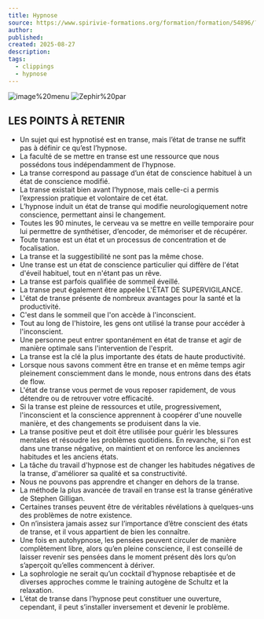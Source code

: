 ```yaml
---
title: Hypnose
source: https://www.spirivie-formations.org/formation/formation/54896/?idmodule=553070&idpage=3008337&suite
author:
published:
created: 2025-08-27
description:
tags:
  - clippings
  - hypnose
---
```

![image%20menu](https://da32ev14kd4yl.cloudfront.net/versioned/spirivie-formations/image%20menu.png "image%20menu") ![Zephir%20par](https://da32ev14kd4yl.cloudfront.net/versioned/spirivie-formations/Hypnose/Zephir%20par.png "Zephir%20par")

## LES POINTS À RETENIR

- Un sujet qui est hypnotisé est en transe, mais l’état de transe ne suffit pas à définir ce qu’est l’hypnose.
- La faculté de se mettre en transe est une ressource que nous possédons tous indépendamment de l’hypnose.
- La transe correspond au passage d’un état de conscience habituel à un état de conscience modifié.
- La transe existait bien avant l’hypnose, mais celle-ci a permis l’expression pratique et volontaire de cet état.
- L’hypnose induit un état de transe qui modifie neurologiquement notre conscience, permettant ainsi le changement.
- Toutes les 90 minutes, le cerveau va se mettre en veille temporaire pour lui permettre de synthétiser, d’encoder, de mémoriser et de récupérer.
- Toute transe est un état et un processus de concentration et de focalisation.
- La transe et la suggestibilité ne sont pas la même chose.
- Une transe est un état de conscience particulier qui diffère de l'état d'éveil habituel, tout en n'étant pas un rêve.
- La transe est parfois qualifiée de sommeil éveillé.
- La transe peut également être appelée L'ÉTAT DE SUPERVIGILANCE.
- L'état de transe présente de nombreux avantages pour la santé et la productivité.
- C'est dans le sommeil que l'on accède à l'inconscient.
- Tout au long de l'histoire, les gens ont utilisé la transe pour accéder à l'inconscient.
- Une personne peut entrer spontanément en état de transe et agir de manière optimale sans l'intervention de l'esprit.
- La transe est la clé la plus importante des états de haute productivité.
- Lorsque nous savons comment être en transe et en même temps agir pleinement consciemment dans le monde, nous entrons dans des états de flow.
- L'état de transe vous permet de vous reposer rapidement, de vous détendre ou de retrouver votre efficacité.
- Si la transe est pleine de ressources et utile, progressivement, l'inconscient et la conscience apprennent à coopérer d'une nouvelle manière, et des changements se produisent dans la vie.
- La transe positive peut et doit être utilisée pour guérir les blessures mentales et résoudre les problèmes quotidiens. En revanche, si l'on est dans une transe négative, on maintient et on renforce les anciennes habitudes et les anciens états.
- La tâche du travail d'hypnose est de changer les habitudes négatives de la transe, d'améliorer sa qualité et sa constructivité.
- Nous ne pouvons pas apprendre et changer en dehors de la transe.
- La méthode la plus avancée de travail en transe est la transe générative de Stephen Gilligan.
- Certaines transes peuvent être de véritables révélations à quelques-uns des problèmes de notre existence.
- On n’insistera jamais assez sur l’importance d’être conscient des états de transe, et il vous appartient de bien les connaître.
- Une fois en autohypnose, les pensées peuvent circuler de manière complètement libre, alors qu’en pleine conscience, il est conseillé de laisser revenir ses pensées dans le moment présent dès lors qu’on s’aperçoit qu’elles commencent à dériver.
- La sophrologie ne serait qu’un cocktail d’hypnose rebaptisée et de diverses approches comme le training autogène de Schultz et la relaxation.
- L’état de transe dans l’hypnose peut constituer une ouverture, cependant, il peut s’installer inversement et devenir le problème.